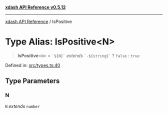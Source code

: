 [**xdash API Reference v0.5.12**](index.md)

***

[xdash API Reference](/xdash/api/index.md) / IsPositive

# Type Alias: IsPositive\<N\>

> **IsPositive**\<`N`\> = `` `${N}` `` *extends* `` `-${string}` `` ? `false` : `true`

Defined in: [src/types.ts:40](https://github.com/shtse8/xdash/blob/ed88c6e7ad3be9e5e1e06776f9ca07ed27d97c13/src/types.ts#L40)

## Type Parameters

### N

`N` *extends* `number`
